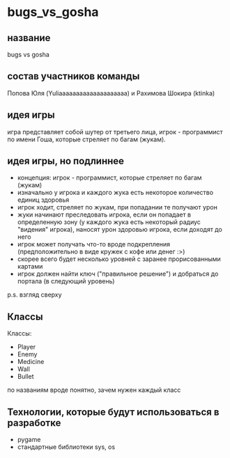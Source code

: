 # bugs_vs_gosha
## название
bugs vs gosha
## состав участников команды
Попова Юля (Yuliaaaaaaaaaaaaaaaaaaaa) и Рахимова Шокира (ktinka)
## идея игры
игра представляет собой шутер от третьего лица, игрок - программист по имени Гоша, которые стреляет по багам (жукам).
## идея игры, но подлиннее
- концепция: игрок - программист, которые стреляет по багам (жукам)
- изначально у игрока и каждого жука есть некоторое количество единиц здоровья
- игрок ходит, стреляет по жукам, при попадании те получают урон 
- жуки начинают преследовать игрока, если он попадает в определенную зону (у каждого жука есть некоторый радиус "видения" игрока), наносят урон здоровью игрока, если доходят до него
- игрок может получать что-то вроде подкрепления (предположительно в виде кружек с кофе или денег :>)
- скорее всего будет несколько уровней с заранее прорисованными картами
- игрок должен найти ключ ("правильное решение") и добраться до портала (в следующий уровень)

p.s. взгляд сверху

## Классы
Классы:
- Player
- Enemy
- Medicine
- Wall
- Bullet

по названиям вроде понятно, зачем нужен каждый класс

## Технологии, которые будут использоваться в разработке
- pygame
- стандартные библиотеки sys, os

